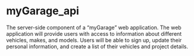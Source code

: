 # myGarage_api
The server-side component of a “myGarage” web application. The web application will provide users with access to information about different vehicles, makes, and models. Users will be able to sign up, update their personal information, and create a list of their vehicles and project details.

